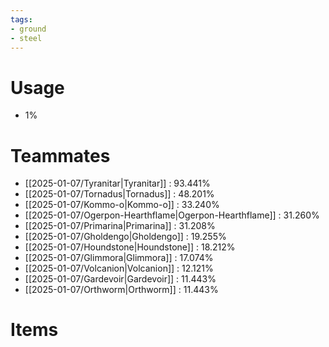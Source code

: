 ```yaml
---
tags:
- ground
- steel
---
```

# Usage
- 1%
# Teammates
- [[2025-01-07/Tyranitar|Tyranitar]] : 93.441%
- [[2025-01-07/Tornadus|Tornadus]] : 48.201%
- [[2025-01-07/Kommo-o|Kommo-o]] : 33.240%
- [[2025-01-07/Ogerpon-Hearthflame|Ogerpon-Hearthflame]] : 31.260%
- [[2025-01-07/Primarina|Primarina]] : 31.208%
- [[2025-01-07/Gholdengo|Gholdengo]] : 19.255%
- [[2025-01-07/Houndstone|Houndstone]] : 18.212%
- [[2025-01-07/Glimmora|Glimmora]] : 17.074%
- [[2025-01-07/Volcanion|Volcanion]] : 12.121%
- [[2025-01-07/Gardevoir|Gardevoir]] : 11.443%
- [[2025-01-07/Orthworm|Orthworm]] : 11.443%
# Items